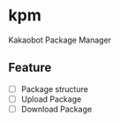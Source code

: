# kpm
Kakaobot Package Manager
## Feature
- [ ] Package structure
- [ ] Upload Package
- [ ] Download Package
